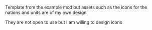 Template from the example mod but assets such as the icons for the nations and units are of my own design 

They are not open to use but I am willing to design icons